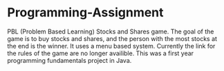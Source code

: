 # Programming-Assignment
PBL (Problem Based Learning) Stocks and Shares game. The goal of the game is to buy stocks and shares, and the person with the most stocks at the end is the winner. It uses a menu based system. Currently the link for the rules of the game are no longer availible. This was a first year programming fundamentals project in Java. 
